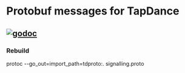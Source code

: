# Protobuf messages for TapDance
[![godoc](https://img.shields.io/badge/godoc-reference-blue.svg)](https://godoc.org/github.com/refraction-networking/gotapdance/protobuf)
---

### Rebuild
protoc --go_out=import_path=tdproto:. signalling.proto